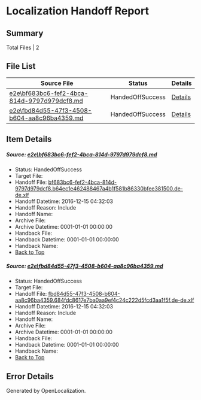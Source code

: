 # <a name='report-top'></a> Localization Handoff Report

## Summary
 Total Files | 2

## File List
 Source File | Status | Details 
 ----------- | ------ | ------- 
 [e2e\bf683bc6-fef2-4bca-814d-9797d979dcf8.md](https://github.com/OpenLocalizationTestOrg/ol-test0/blob/1aed7739bd71bdc4b2cbf3cf1f779de7296c75ee/e2e/bf683bc6-fef2-4bca-814d-9797d979dcf8.md) | HandedOffSuccess | [Details](#3207e98bbfae9a8b5dcfc74e0d97b51cb8591d529)
 [e2e\fbd84d55-47f3-4508-b604-aa8c96ba4359.md](https://github.com/OpenLocalizationTestOrg/ol-test0/blob/1aed7739bd71bdc4b2cbf3cf1f779de7296c75ee/e2e/fbd84d55-47f3-4508-b604-aa8c96ba4359.md) | HandedOffSuccess | [Details](#5d6557b071e34465674d37c855878516876dc1c813)

## Item Details
##### <a name='3207e98bbfae9a8b5dcfc74e0d97b51cb8591d529'></a> Source: [e2e\bf683bc6-fef2-4bca-814d-9797d979dcf8.md](https://github.com/OpenLocalizationTestOrg/ol-test0/blob/1aed7739bd71bdc4b2cbf3cf1f779de7296c75ee/e2e/bf683bc6-fef2-4bca-814d-9797d979dcf8.md)
* Status: HandedOffSuccess
* Target File: 
* Handoff File: [bf683bc6-fef2-4bca-814d-9797d979dcf8.b64ec1e462488467a4b1f581b86330bfee381500.de-de.xlf](https://github.com/OpenLocalizationTestOrg/ol-test0-handoff/blob/ee17b136a712d036ae9784ef1aee8fab5c5e25c4/ol-handoff/OpenLocalizationTestOrg/ol-test0-dede/xinjiang/ht/bf683bc6-fef2-4bca-814d-9797d979dcf8.b64ec1e462488467a4b1f581b86330bfee381500.de-de.xlf)
* Handoff Datetime: 2016-12-15 04:32:03
* Handoff Reason: Include
* Handoff Name: 
* Archive File: 
* Archive Datetime: 0001-01-01 00:00:00
* Handback File: 
* Handback Datetime: 0001-01-01 00:00:00
* Handback Name: 
* [Back to Top](#report-top)

##### <a name='5d6557b071e34465674d37c855878516876dc1c813'></a> Source: [e2e\fbd84d55-47f3-4508-b604-aa8c96ba4359.md](https://github.com/OpenLocalizationTestOrg/ol-test0/blob/1aed7739bd71bdc4b2cbf3cf1f779de7296c75ee/e2e/fbd84d55-47f3-4508-b604-aa8c96ba4359.md)
* Status: HandedOffSuccess
* Target File: 
* Handoff File: [fbd84d55-47f3-4508-b604-aa8c96ba4359.684fdc8617e7ba0aa9ef4c24c222d5fcd3aa1f5f.de-de.xlf](https://github.com/OpenLocalizationTestOrg/ol-test0-handoff/blob/ee17b136a712d036ae9784ef1aee8fab5c5e25c4/ol-handoff/OpenLocalizationTestOrg/ol-test0-dede/xinjiang/ht/fbd84d55-47f3-4508-b604-aa8c96ba4359.684fdc8617e7ba0aa9ef4c24c222d5fcd3aa1f5f.de-de.xlf)
* Handoff Datetime: 2016-12-15 04:32:03
* Handoff Reason: Include
* Handoff Name: 
* Archive File: 
* Archive Datetime: 0001-01-01 00:00:00
* Handback File: 
* Handback Datetime: 0001-01-01 00:00:00
* Handback Name: 
* [Back to Top](#report-top)


## Error Details

Generated by OpenLocalization.
